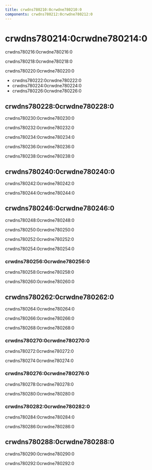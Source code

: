 ```yaml
---
title: crwdns780210:0crwdne780210:0
components: crwdns780212:0crwdne780212:0
---
```

# crwdns780214:0crwdne780214:0

<p class="description">crwdns780216:0crwdne780216:0</p>

crwdns780218:0crwdne780218:0

crwdns780220:0crwdne780220:0

- crwdns780222:0crwdne780222:0
- crwdns780224:0crwdne780224:0
- crwdns780226:0crwdne780226:0

## crwdns780228:0crwdne780228:0

crwdns780230:0crwdne780230:0

crwdns780232:0crwdne780232:0

crwdns780234:0crwdne780234:0

crwdns780236:0crwdne780236:0

crwdns780238:0crwdne780238:0

## crwdns780240:0crwdne780240:0

crwdns780242:0crwdne780242:0

crwdns780244:0crwdne780244:0

## crwdns780246:0crwdne780246:0

crwdns780248:0crwdne780248:0

crwdns780250:0crwdne780250:0

crwdns780252:0crwdne780252:0

crwdns780254:0crwdne780254:0

### crwdns780256:0crwdne780256:0

crwdns780258:0crwdne780258:0

crwdns780260:0crwdne780260:0

## crwdns780262:0crwdne780262:0

crwdns780264:0crwdne780264:0

crwdns780266:0crwdne780266:0

crwdns780268:0crwdne780268:0

### crwdns780270:0crwdne780270:0

crwdns780272:0crwdne780272:0

crwdns780274:0crwdne780274:0

### crwdns780276:0crwdne780276:0

crwdns780278:0crwdne780278:0

crwdns780280:0crwdne780280:0

### crwdns780282:0crwdne780282:0

crwdns780284:0crwdne780284:0

crwdns780286:0crwdne780286:0

## crwdns780288:0crwdne780288:0

crwdns780290:0crwdne780290:0

crwdns780292:0crwdne780292:0